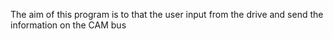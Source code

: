 The aim of this program is to that the user input from the drive and send the information on the CAM bus